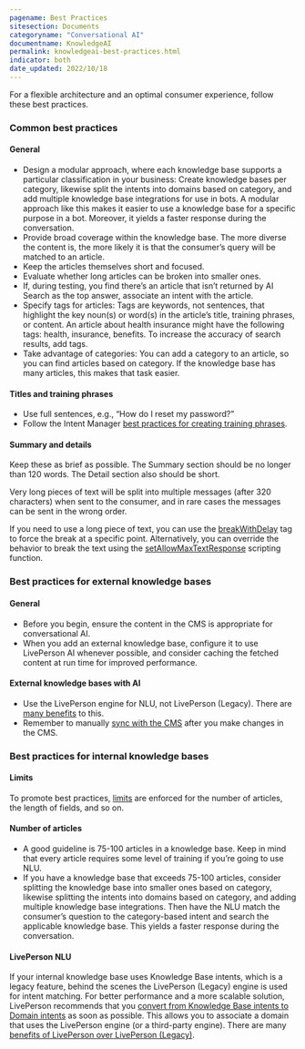 ```yaml
---
pagename: Best Practices
sitesection: Documents
categoryname: "Conversational AI"
documentname: KnowledgeAI
permalink: knowledgeai-best-practices.html
indicator: both
date_updated: 2022/10/18
---
```


For a flexible architecture and an optimal consumer experience, follow these best practices.

### Common best practices

#### General
* Design a modular approach, where each knowledge base supports a particular classification in your business: Create knowledge bases per category, likewise split the intents into domains based on category, and add multiple knowledge base integrations for use in bots. A modular approach like this makes it easier to use a knowledge base for a specific purpose in a bot. Moreover, it yields a faster response during the conversation.
* Provide broad coverage within the knowledge base. The more diverse the content is, the more likely it is that the consumer’s query will be matched to an article.
* Keep the articles themselves short and focused.
* Evaluate whether long articles can be broken into smaller ones.
* If, during testing, you find there’s an article that isn’t returned by AI Search as the top answer, associate an intent with the article.
* Specify tags for articles: Tags are keywords, not sentences, that highlight the key noun(s) or word(s) in the article’s title, training phrases, or content. An article about health insurance might have the following tags: health, insurance, benefits. To increase the accuracy of search results, add tags.
* Take advantage of categories: You can add a category to an article, so you can find articles based on category. If the knowledge base has many articles, this makes that task easier.

#### Titles and training phrases
* Use full sentences, e.g., “How do I reset my password?”
* Follow the Intent Manager [best practices for creating training phrases](intent-manager-best-practices.html#training-phrases).

#### Summary and details
Keep these as brief as possible. The Summary section should be no longer than 120 words. The Detail section also should be short.

Very long pieces of text will be split into multiple messages (after 320 characters) when sent to the consumer, and in rare cases the messages can be sent in the wrong order.

If you need to use a long piece of text, you can use the [breakWithDelay](conversation-builder-interactions-interaction-basics.html#break-point-within-a-large-block-of-text) tag to force the break at a specific point. Alternatively, you can override the behavior to break the text using the [setAllowMaxTextResponse](conversation-builder-scripting-functions-manage-conversation-flow.html#set-allow-max-text-response) scripting function.

### Best practices for external knowledge bases

#### General
* Before you begin, ensure the content in the CMS is appropriate for conversational AI.
* When you add an external knowledge base, configure it to use LivePerson AI whenever possible, and consider caching the fetched content at run time for improved performance.

#### External knowledge bases with AI
* Use the LivePerson engine for NLU, not LivePerson (Legacy). There are [many benefits](intent-manager-natural-language-understanding-liveperson-nlu-engine.html#benefits-of-liveperson-over-liveperson-legacy) to this.
* Remember to manually [sync with the CMS](knowledgeai-external-knowledge-bases-external-kbs-with-liveperson-ai.html#sync-with-the-cms) after you make changes in the CMS.

### Best practices for internal knowledge bases

#### Limits
To promote best practices, [limits](knowledgeai-limits.html) are enforced for the number of articles, the length of fields, and so on.

#### Number of articles
* A good guideline is 75-100 articles in a knowledge base. Keep in mind that every article requires some level of training if you’re going to use NLU.
* If you have a knowledge base that exceeds 75-100 articles, consider splitting the knowledge base into smaller ones based on category, likewise splitting the intents into domains based on category, and adding multiple knowledge base integrations. Then have the NLU match the consumer’s question to the category-based intent and search the applicable knowledge base. This yields a faster response during the conversation.

#### LivePerson NLU
If your internal knowledge base uses Knowledge Base intents, which is a legacy feature, behind the scenes the LivePerson (Legacy) engine is used for intent matching. For better performance and a more scalable solution, LivePerson recommends that you [convert from Knowledge Base intents to Domain intents](knowledgeai-internal-knowledge-bases-knowledge-bases.html#convert-knowledge-base-intents-to-domain-intents) as soon as possible. This allows you to associate a domain that uses the LivePerson engine (or a third-party engine). There are many [benefits of LivePerson over LivePerson (Legacy)](intent-manager-natural-language-understanding-liveperson-nlu-engine.html#benefits-of-liveperson-over-liveperson-legacy).
